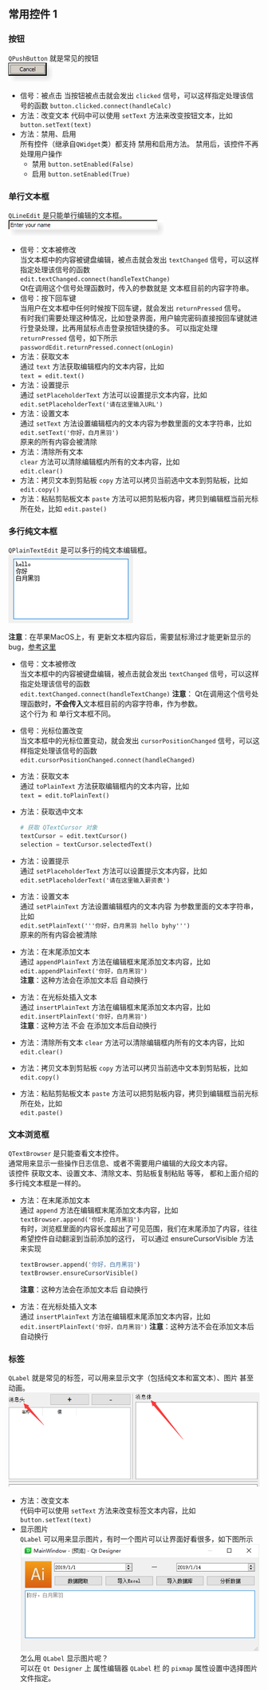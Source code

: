 ## 常用控件 1

### 按钮

`QPushButton` 就是常见的按钮  
![](./imgs/windows-pushbutton.png)

- 信号：被点击 当按钮被点击就会发出 `clicked` 信号，可以这样指定处理该信号的函数
  `button.clicked.connect(handleCalc)`
- 方法：改变文本 代码中可以使用 `setText` 方法来改变按钮文本，比如
  `button.setText(text)`
- 方法：禁用、启用  
  所有控件（继承自`QWidget`类）都支持 禁用和启用方法。 禁用后，该控件不再处理用户操作
    - 禁用
      `button.setEnabled(False)`
    - 启用
      `button.setEnabled(True)`

### 单行文本框

`QLineEdit` 是只能单行编辑的文本框。  
![](./imgs/windows-lineedit.png)

- 信号：文本被修改  
  当文本框中的内容被键盘编辑，被点击就会发出 `textChanged` 信号，可以这样指定处理该信号的函数  
  `edit.textChanged.connect(handleTextChange)`        
  Qt在调用这个信号处理函数时，传入的参数就是 文本框目前的内容字符串。
- 信号：按下回车键  
  当用户在文本框中任何时候按下回车键，就会发出 `returnPressed` 信号。  
  有时我们需要处理这种情况，比如登录界面，用户输完密码直接按回车键就进行登录处理，比再用鼠标点击登录按钮快捷的多。 可以指定处理 `returnPressed` 信号，如下所示  
  `passwordEdit.returnPressed.connect(onLogin)`
- 方法：获取文本  
  通过 `text` 方法获取编辑框内的文本内容，比如  
  `text = edit.text()`
- 方法：设置提示  
  通过 `setPlaceholderText` 方法可以设置提示文本内容，比如  
  `edit.setPlaceholderText('请在这里输入URL')`
- 方法：设置文本  
  通过 `setText` 方法设置编辑框内的文本内容为参数里面的文本字符串，比如  
  `edit.setText('你好，白月黑羽')`  
  原来的所有内容会被清除
- 方法：清除所有文本  
  `clear` 方法可以清除编辑框内所有的文本内容，比如  
  `edit.clear()`
- 方法：拷贝文本到剪贴板
  `copy` 方法可以拷贝当前选中文本到剪贴板，比如  
  `edit.copy()`
- 方法：粘贴剪贴板文本 `paste` 方法可以把剪贴板内容，拷贝到编辑框当前光标所在处，比如
  `edit.paste()`

### 多行纯文本框

`QPlainTextEdit` 是可以多行的纯文本编辑框。  
![](./imgs/qplaintextedit.png)

**注意**：在苹果MacOS上，有 更新文本框内容后，需要鼠标滑过才能更新显示的bug，[参考这里](https://bugreports.qt.io/browse/PYSIDE-871)

- 信号：文本被修改   
  当文本框中的内容被键盘编辑，被点击就会发出 `textChanged` 信号，可以这样指定处理该信号的函数  
  `edit.textChanged.connect(handleTextChange)`
  **注意**： Qt在调用这个信号处理函数时，**不会传入**文本框目前的内容字符串，作为参数。  
  这个行为 和 单行文本框不同。

- 信号：光标位置改变   
  当文本框中的光标位置变动，就会发出 `cursorPositionChanged` 信号，可以这样指定处理该信号的函数
  `edit.cursorPositionChanged.connect(handleChanged)`

- 方法：获取文本  
  通过 `toPlainText` 方法获取编辑框内的文本内容，比如  
  `text = edit.toPlainText()`

- 方法：获取选中文本
  ```python
  # 获取 QTextCursor 对象
  textCursor = edit.textCursor()
  selection = textCursor.selectedText()
  ```

- 方法：设置提示  
  通过 `setPlaceholderText` 方法可以设置提示文本内容，比如  
  `edit.setPlaceholderText('请在这里输入薪资表')`
- 方法：设置文本  
  通过 `setPlainText` 方法设置编辑框内的文本内容 为参数里面的文本字符串，比如  
  `edit.setPlainText('''你好，白月黑羽 hello byhy''')`  
  原来的所有内容会被清除

- 方法：在末尾添加文本  
  通过 `appendPlainText` 方法在编辑框末尾添加文本内容，比如
  `edit.appendPlainText('你好，白月黑羽')`  
  **注意**：这种方法会在添加文本后 自动换行

- 方法：在光标处插入文本  
  通过 `insertPlainText` 方法在编辑框末尾添加文本内容，比如     
  `edit.insertPlainText('你好，白月黑羽')`  
  **注意**：这种方法 不会 在添加文本后自动换行

- 方法：清除所有文本
  `clear` 方法可以清除编辑框内所有的文本内容，比如  
  `edit.clear()`

- 方法：拷贝文本到剪贴板
  `copy` 方法可以拷贝当前选中文本到剪贴板，比如  
  `edit.copy()`

- 方法：粘贴剪贴板文本
  `paste` 方法可以把剪贴板内容，拷贝到编辑框当前光标所在处，比如  
  `edit.paste()`

### 文本浏览框

`QTextBrowser` 是只能查看文本控件。  
通常用来显示一些操作日志信息、或者不需要用户编辑的大段文本内容。  
该控件 获取文本、设置文本、清除文本、剪贴板复制粘贴 等等， 都和上面介绍的 多行纯文本框是一样的。

- 方法：在末尾添加文本  
  通过 `append` 方法在编辑框末尾添加文本内容，比如  
  `textBrowser.append('你好，白月黑羽')`  
  有时，浏览框里面的内容长度超出了可见范围，我们在末尾添加了内容，往往希望控件自动翻滚到当前添加的这行， 可以通过 ensureCursorVisible 方法来实现
  ```python
  textBrowser.append('你好，白月黑羽')
  textBrowser.ensureCursorVisible()
  ```
  **注意**：这种方法会在添加文本后 自动换行

- 方法：在光标处插入文本  
  通过 `insertPlainText` 方法在编辑框末尾添加文本内容，比如  
  `edit.insertPlainText('你好，白月黑羽')`
  **注意**：这种方法不会在添加文本后自动换行

### 标签

`QLabel` 就是常见的标签，可以用来显示文字（包括纯文本和富文本）、图片 甚至动画。  
![](./imgs/qlabel.png)

- 方法：改变文本  
  代码中可以使用 `setText` 方法来改变标签文本内容，比如
  `button.setText(text)`
- 显示图片  
  `QLabel` 可以用来显示图片，有时一个图片可以让界面好看很多，如下图所示  
  ![](./imgs/tut_20200807110637_13.png)
  怎么用 `QLabel` 显示图片呢？  
  可以在 `Qt Designer` 上 属性编辑器 `QLabel` 栏 的 `pixmap` 属性设置中选择图片文件指定。





